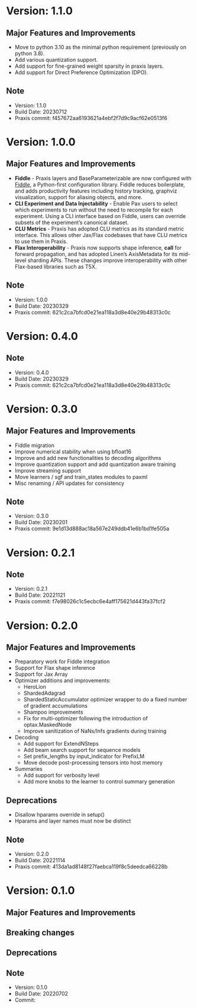 # Version: 1.1.0
## Major Features and Improvements
* Move to python 3.10 as the minimal python requirement (previously on python 3.8).
* Add various quantization support.
* Add support for fine-grained weight sparsity in praxis layers.
* Add support for Direct Preference Optimization (DPO).
## Note
*   Version: 1.1.0
*   Build Date: 20230712
*   Praxis commit: f457672aa6193621a4ebf2f7d9c9acf62e0513f6
# Version: 1.0.0
## Major Features and Improvements
* **Fiddle** - Praxis layers and BaseParameterizable are now configured with [Fiddle](https://github.com/google/fiddle), a Python-first configuration library. Fiddle reduces boilerplate, and adds productivity features including history tracking, graphviz visualization, support for aliasing objects, and more.
* **CLI Experiment and Data Injectability** - Enable Pax users to select which experiments to run without the need to recompile for each experiment.  Using a CLI interface based on Fiddle, users can override subsets of the experiment’s canonical dataset.
* **CLU Metrics** - Praxis has adopted CLU metrics as its standard metric interface.  This allows other Jax/Flax codebases that have CLU metrics to use them in Praxis.
* **Flax Interoperability** - Praxis now supports shape inference, __call__ for forward propagation, and has adopted Linen’s AxisMetadata for its mid-level sharding APIs.  These changes improve interoperability with other Flax-based libraries such as T5X.
## Note
*   Version: 1.0.0
*   Build Date: 20230329
*   Praxis commit: 621c2ca7bfcd0e21ea118a3d8e40e29b48313c0c
# Version: 0.4.0
## Note
*   Version: 0.4.0
*   Build Date: 20230329
*   Praxis commit: 621c2ca7bfcd0e21ea118a3d8e40e29b48313c0c
# Version: 0.3.0
## Major Features and Improvements
* Fiddle migration
* Improve numerical stability when using bfloat16
* Improve and add new functionalities to decoding algorithms
* Improve quantization support and add quantization aware training
* Improve streaming support
* Move learners / sgf and train_states modules to paxml
* Misc renaming / API updates for consistency
## Note
*   Version: 0.3.0
*   Build Date: 20230201
*   Praxis commit: 9e1d13d888ac18a567e249ddb41e6b1bd1fe505a
# Version: 0.2.1
## Note
*   Version: 0.2.1
*   Build Date: 20221121
*   Praxis commit: f7e98026c1c5ecbc6e4aff175621d443fa37fcf2
# Version: 0.2.0
## Major Features and Improvements
*  Preparatory work for Fiddle integration
*  Support for Flax shape inference
*  Support for Jax Array
*  Optimizer additions and improvements:
   - HeroLion
   - ShardedAdagrad
   - ShardedStaticAccumulator optimizer wrapper to do a fixed number of gradient
     accumulations
   - Shampoo improvements
   - Fix for multi-optimizer following the introduction of optax.MaskedNode
   - Improve sanitization of NaNs/Infs gradients during training
* Decoding
   - Add support for ExtendNSteps
   - Add beam search support for sequence models
   - Set prefix_lengths by input_indicator for PrefixLM
   - Move decode post-processing tensors into host memory
* Summaries
   - Add support for verbosity level
   - Add more knobs to the learner to control summary generation
## Deprecations
*  Disallow hparams override in setup()
*  Hparams and layer names must now be distinct
## Note
*   Version: 0.2.0
*   Build Date: 20221114
*   Praxis commit: 413da1ad8148f27faebca119f8c5deedca66228b
# Version: 0.1.0
## Major Features and Improvements
## Breaking changes
## Deprecations
## Note
*   Version: 0.1.0
*   Build Date: 20220702
*   Commit:
